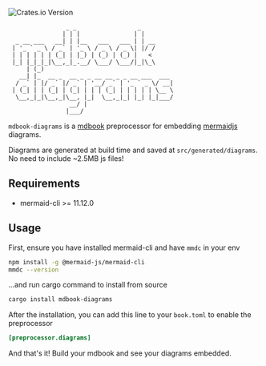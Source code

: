 ![Crates.io Version](https://img.shields.io/crates/v/mdbook-diagrams)
```
                _ _                 _         
               | | |               | |        
  _ __ ___   __| | |__   ___   ___ | | __     
 | '_ ` _ \ / _` | '_ \ / _ \ / _ \| |/ /     
 | | | | | | (_| | |_) | (_) | (_) |   <      
 |_| |_|_|_|\__,_|_.__/ \___/ \___/|_|\_\     
     | (_)                                    
   __| |_  __ _  __ _ _ __ __ _ _ __ ___  ___ 
  / _` | |/ _` |/ _` | '__/ _` | '_ ` _ \/ __|
 | (_| | | (_| | (_| | | | (_| | | | | | \__ \
  \__,_|_|\__,_|\__, |_|  \__,_|_| |_| |_|___/
                 __/ |                        
                |___/                         
```

`mdbook-diagrams` is a [mdbook](https://rust-lang.github.io/mdBook/) preprocessor for embedding [mermaidjs](https://mermaid.js.org/) diagrams.

Diagrams are generated at build time and saved at `src/generated/diagrams`. No need to include ~2.5MB js files!

## Requirements

- mermaid-cli >= 11.12.0

## Usage

First, ensure you have installed mermaid-cli and have `mmdc` in your env
```bash
npm install -g @mermaid-js/mermaid-cli
mmdc --version
```

...and run cargo command to install from source
```bash
cargo install mdbook-diagrams
```

After the installation, you can add this line to your `book.toml` to enable the preprocessor
```toml
[preprocessor.diagrams]
```

And that's it! Build your mdbook and see your diagrams embedded.
